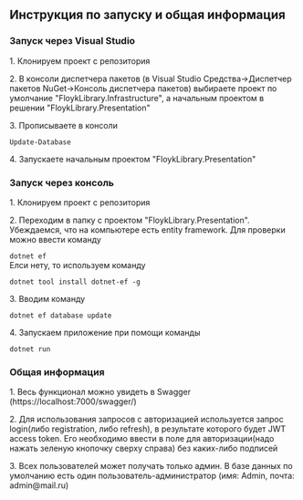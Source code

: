 <h2>Инструкция по запуску и общая информация</h2>

<h3>Запуск через Visual Studio</h3>

<p>1. Клонируем проект с репозитория<p>
<p>2. В консоли диспетчера пакетов (в Visual Studio Средства->Диспетчер пакетов NuGet->Консоль диспетчера пакетов) выбираете
проект по умолчание "FloykLibrary.Infrastructure", а начальным проектом в решении "FloykLibrary.Presentation"</p>
<p>3. Прописываете в консоли</br>
<code>
Update-Database
</code></p>
<p>4. Запускаете начальным проектом "FloykLibrary.Presentation"</p>

<h3>Запуск через консоль</h3>
<p>1. Клонируем проект с репозитория<p>
<p>2. Переходим в папку с проектом "FloykLibrary.Presentation". Убеждаемся, что на компьютере есть entity framework.
Для проверки можно ввести команду</br>
<code>
dotnet ef
</code>
Елси нету, то используем команду </br>
<code>
dotnet tool install dotnet-ef -g
</code></p>
<p>3. Вводим команду</br>
<code>
dotnet ef database update
</code></p>
<p>4. Запускаем приложение при помощи команды </br>
<code>
dotnet run
</code></p>

<h3>Общая информация</h3>
<p>1. Весь функционал можно увидеть в Swagger (https://localhost:7000/swagger/)</p>
<p>2. Для использования запросов с авторизацией используется запрос login(либо registration, либо refresh), в результате которого будет JWT access token.
Его необходимо ввести в поле для авторизации(надо нажать зеленую кнопочку сверху справа) без каких-либо подписей</p>
<p>3. Всех пользователей может получать только админ. В базе данных по умолчанию есть один пользователь-администратор (имя: Admin, почта: admin@mail.ru)</p>
